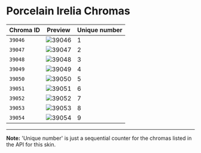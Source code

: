 # Porcelain Irelia Chromas

| Chroma ID | Preview | Unique number |
|---|---|---|
| `39046` | ![39046](https://raw.communitydragon.org/latest/plugins/rcp-be-lol-game-data/global/default/v1/champion-chroma-images/39/39046.png) | 1 |
| `39047` | ![39047](https://raw.communitydragon.org/latest/plugins/rcp-be-lol-game-data/global/default/v1/champion-chroma-images/39/39047.png) | 2 |
| `39048` | ![39048](https://raw.communitydragon.org/latest/plugins/rcp-be-lol-game-data/global/default/v1/champion-chroma-images/39/39048.png) | 3 |
| `39049` | ![39049](https://raw.communitydragon.org/latest/plugins/rcp-be-lol-game-data/global/default/v1/champion-chroma-images/39/39049.png) | 4 |
| `39050` | ![39050](https://raw.communitydragon.org/latest/plugins/rcp-be-lol-game-data/global/default/v1/champion-chroma-images/39/39050.png) | 5 |
| `39051` | ![39051](https://raw.communitydragon.org/latest/plugins/rcp-be-lol-game-data/global/default/v1/champion-chroma-images/39/39051.png) | 6 |
| `39052` | ![39052](https://raw.communitydragon.org/latest/plugins/rcp-be-lol-game-data/global/default/v1/champion-chroma-images/39/39052.png) | 7 |
| `39053` | ![39053](https://raw.communitydragon.org/latest/plugins/rcp-be-lol-game-data/global/default/v1/champion-chroma-images/39/39053.png) | 8 |
| `39054` | ![39054](https://raw.communitydragon.org/latest/plugins/rcp-be-lol-game-data/global/default/v1/champion-chroma-images/39/39054.png) | 9 |

---

**Note:** 'Unique number' is just a sequential counter for the chromas listed in the API for this skin.